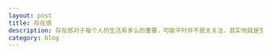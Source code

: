 ```yaml
---
layout: post
title: 存在感
description: 存在感对于每个人的生活有多么的重要，可能平时并不是太关注，其实他就是生活的全部
category: blog
---
```






[SimonShao]:    http://simon582.github.io  "SimonShao"

